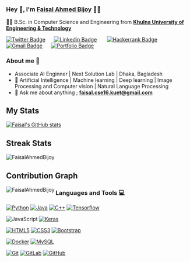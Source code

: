 
### Hey 👋, I'm **[Faisal Ahmed Bijoy](https://www.linkedin.com/in/faisal-ahmed-2a71581b1/)** 👨‍💻



👨‍🎓 B.Sc. in Computer Science and Engineering from  **[Khulna University of Engineering & Technology](http://www.kuet.ac.bd)** 

[![Twitter Badge](https://img.shields.io/badge/-@FaisalAhmed-1ca0f1?style=flat-square&labelColor=1ca0f1&logo=twitter&logoColor=white&link=https://twitter.com/FaisalA84820502)](https://twitter.com/FaisalA84820502)&nbsp;&nbsp;&nbsp;&nbsp;&nbsp; [![Linkedin Badge](https://img.shields.io/badge/-FaisalAhmed-blue?style=flat-square&logo=Linkedin&logoColor=white&link=https://www.linkedin.com/in/faisal-ahmed-2a71581b1/)](https://www.linkedin.com/in/faisal-ahmed-2a71581b1/)  &nbsp;&nbsp;&nbsp;&nbsp;&nbsp;   [![Hackerrank Badge](https://img.shields.io/badge/-@FABKUET-03a57a?style=flat-square&labelColor=000000&logo=hackerrank&link=https://www.hackerrank.com/FABKUET/)](https://www.hackerrank.com/FABKUET)   &nbsp;&nbsp;&nbsp;&nbsp;&nbsp; [![Gmail Badge](https://img.shields.io/badge/-faisal.cse16.kuet@gmail.com-c14438?style=flat-square&logo=Gmail&logoColor=white&link=mailto:faisal.cse16.kuet@gmail.com)](mailto:faisal.cse16.kuet@gmail.com)&nbsp;&nbsp;&nbsp;&nbsp;&nbsp;  [![Portfolio Badge](https://img.shields.io/badge/-faisalahmedbijoy.github.io-orange?style=flat-square&logo=html5&logoColor=white&link=https://faisalahmedbijoy.github.io)](https://faisalahmedbijoy.github.io)

### About me :eyes:

- Associate AI Enginner | Next Solution Lab | Dhaka, Bagladesh
- :dart: Artificial Intelligence | Machine learning | Deep learning | Image Processing and Computer vision | Natural Language Processing    
- :e-mail: Ask me about anything ; **faisal.cse16.kuet@gmail.com**


## My Stats
[![Faisal's GitHub stats](https://github-readme-stats.vercel.app/api?username=FaisalAhmedBijoy&theme=merko)](https://github.com/FaisalAhmedBijoy/github-readme-stats&?theme=dark)

## Streak Stats
<img src="https://github-readme-streak-stats.herokuapp.com/?user=FaisalAhmedBijoy&theme=merko" alt="FaisalAhmedBijoy"  /> 

## Contribution Graph
<p><img align="left" src="https://activity-graph.herokuapp.com/graph?username=FaisalAhmedBijoy&theme=github" alt="FaisalAhmedBijoy" /></p> 

### Languages and Tools :computer:

[![Python](https://img.shields.io/badge/-Python-black?style=flat&logo=python&link=https://github.com/Dream-kid)](https://github.com/FaisalAhmedBijoy) [![Java](https://img.shields.io/badge/Java-orange?style=flat&logo=java&logoColor=white&link=https://github.com/Dream-kid)](https://github.com/FaisalAhmedBijoy) [![C++](https://img.shields.io/badge/-C/C%2B%2B-%2300599C?style=flat&logo=C%2B%2B&logoColor=ffffff)](https://github.com/FaisalAhmedBijoy) [![Tensorflow](https://img.shields.io/badge/-Tensorflow-gray?style=flat&logo=tensorflow&link=https://github.com/FaisalAhmedBijoy)](https://github.com/FaisalAhmedBijoy) 

![JavaScript](https://img.shields.io/badge/-JavaScript-black?style=flat&logo=javascript&link=https://github.com/FaisalAhmedBijoy) [![Keras](https://img.shields.io/badge/-Keras-red?style=flat&logo=keras&link=https://github.com/FaisalAhmedBijoy)](https://github.com/FaisalAhmedBijoy) 

[![HTML5](https://img.shields.io/badge/-HTML5-E34F26?style=flat&logo=html5&logoColor=white&link=https://github.com/FaisalAhmedBijoy)](https://github.com/FaisalAhmedBijoy) [![CSS3](https://img.shields.io/badge/-CSS3-1572B6?style=flat&logo=css3&link=https://github.com/FaisalAhmedBijoy)](https://github.com/FaisalAhmedBijoy) [![Bootstrap](https://img.shields.io/badge/-Bootstrap-563D7C?style=flat&logo=bootstrap&link=https://github.com/FaisalAhmedBijoy)](https://github.com/FaisalAhmedBijoy)


[![Docker](https://img.shields.io/badge/-Docker-black?style=flat&logo=docker&link=https://github.com/FaisalAhmedBijoy)](https://github.com/FaisalAhmedBijoy) 
[![MySQL](https://img.shields.io/badge/-MySQL-black?style=flat&logo=mysql&link=https://github.com/FaisalAhmedBijoy)](https://github.com/FaisalAhmedBijoy)

[![Git](https://img.shields.io/badge/-Git-black?style=flat&logo=git&link=https://github.com/FaisalAhmedBijoy)](https://github.com/FaisalAhmedBijoy) [![GitLab](https://img.shields.io/badge/-GitLab-FCA121?style=flat&logo=gitlab&link=https://github.com/FaisalAhmedBijoy)](https://gitlab.com/FaisalAhmedBijoy) [![GitHub](https://img.shields.io/badge/-GitHub-181717?style=flat&logo=github&link=https://github.com/FaisalAhmedBijoy)](https://github.com/FaisalAhmedBijoy)






<!--
**FaisalAhmedBijoy/FaisalAhmedBijoy** is a ✨ _special_ ✨ repository because its `README.md` (this file) appears on your GitHub profile.

Here are some ideas to get you started:

- 🔭 I’m currently working on Deep Learning and Computer Vision
- 🌱 I’m currently learning Graph Neural Networks, Generative Models, Image Caption Generation
- 👯 I’m looking to collaborate on Deep Learning
- 🤔 I’m looking for help with ...
- 💬 Ask me about ...
- 📫 How to reach me: ...
- 😄 Pronouns: ...
- ⚡ Fun fact: ...
-->
